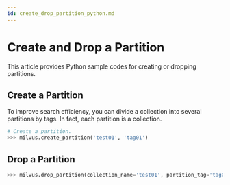 ```yaml
---
id: create_drop_partition_python.md
---
```


# Create and Drop a Partition

This article provides Python sample codes for creating or dropping partitions.

## Create a Partition

To improve search efficiency, you can divide a collection into several partitions by tags. In fact, each partition is a collection.

```python
# Create a partition.
>>> milvus.create_partition('test01', 'tag01')
```

## Drop a Partition

```python
>>> milvus.drop_partition(collection_name='test01', partition_tag='tag01')
```
